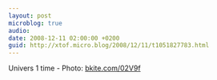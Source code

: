 ```yaml
---
layout: post
microblog: true
audio: 
date: 2008-12-11 02:00:00 +0200
guid: http://xtof.micro.blog/2008/12/11/t1051827783.html
---
```

Univers 1 time - Photo: [bkite.com/02V9f](http://bkite.com/02V9f)
